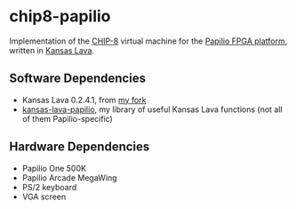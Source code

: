 chip8-papilio
=============

Implementation of the [CHIP-8](http://en.wikipedia.org/wiki/CHIP-8) virtual machine
for the [Papilio FPGA platform](http://papilio.cc/), 
written in [Kansas Lava](http://www.ittc.ku.edu/csdl/fpg/software/kansas-lava.html).


Software Dependencies
---------------------

* Kansas Lava 0.2.4.1, from [my fork](http://github.com/gergoerdi/kansas-lava)
* [kansas-lava-papilio](http://github.com/gergoerdi/kansas-lava-papilio), 
  my library of useful Kansas Lava functions (not all of them Papilio-specific)

Hardware Dependencies
---------------------

* Papilio One 500K
* Papilio Arcade MegaWing
* PS/2 keyboard
* VGA screen
